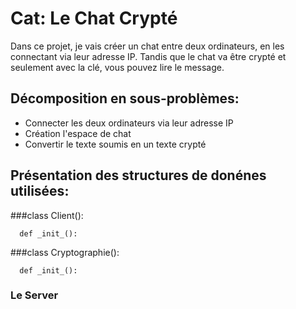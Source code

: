 # Cat: Le Chat Crypté

Dans ce projet, je vais créer un chat entre deux ordinateurs, en les connectant via leur adresse IP. Tandis que le chat va être crypté et seulement avec la clé, vous pouvez lire le message.

## Décomposition en sous-problèmes:

- Connecter les deux ordinateurs via leur adresse IP
- Création l'espace de chat
- Convertir le texte soumis en un texte crypté

## Présentation des structures de donénes utilisées:

###class Client():

```
  def _init_():
```
###class Cryptographie():

```
  def _init_():

```
### Le Server

```



```
